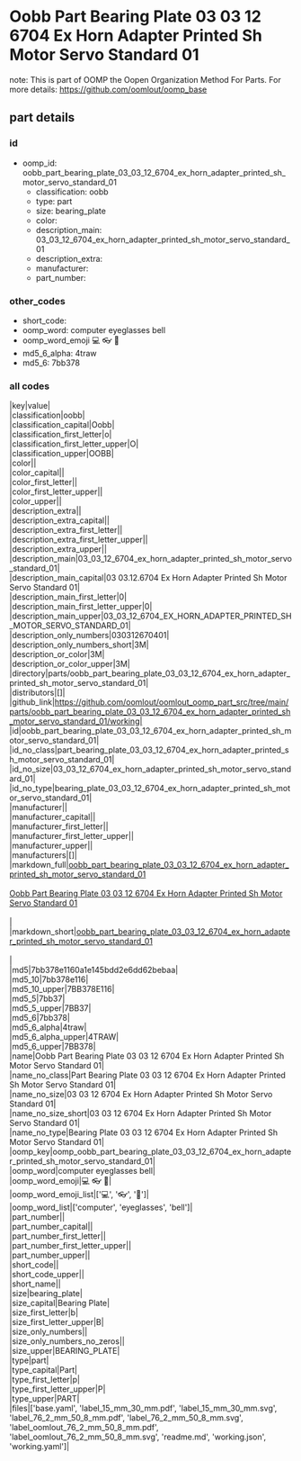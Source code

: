 # Oobb Part Bearing Plate 03 03 12 6704 Ex Horn Adapter Printed Sh Motor Servo Standard 01  

note: This is part of OOMP the Oopen Organization Method For Parts. For more details: https://github.com/oomlout/oomp_base

##  part details





### id
* oomp_id: oobb_part_bearing_plate_03_03_12_6704_ex_horn_adapter_printed_sh_motor_servo_standard_01
  * classification: oobb
  * type: part
  * size: bearing_plate
  * color: 
  * description_main: 03_03_12_6704_ex_horn_adapter_printed_sh_motor_servo_standard_01
  * description_extra: 
  * manufacturer: 
  * part_number: 

### other_codes
* short_code: 
* oomp_word: computer eyeglasses bell
* oomp_word_emoji :computer: :eyeglasses: :bell:
* md5_6_alpha: 4traw
* md5_6: 7bb378

### all codes 
|key|value|  
|classification|oobb|  
|classification_capital|Oobb|  
|classification_first_letter|o|  
|classification_first_letter_upper|O|  
|classification_upper|OOBB|  
|color||  
|color_capital||  
|color_first_letter||  
|color_first_letter_upper||  
|color_upper||  
|description_extra||  
|description_extra_capital||  
|description_extra_first_letter||  
|description_extra_first_letter_upper||  
|description_extra_upper||  
|description_main|03_03_12_6704_ex_horn_adapter_printed_sh_motor_servo_standard_01|  
|description_main_capital|03 03.12.6704 Ex Horn Adapter Printed Sh Motor Servo Standard 01|  
|description_main_first_letter|0|  
|description_main_first_letter_upper|0|  
|description_main_upper|03_03_12_6704_EX_HORN_ADAPTER_PRINTED_SH_MOTOR_SERVO_STANDARD_01|  
|description_only_numbers|030312670401|  
|description_only_numbers_short|3M|  
|description_or_color|3M|  
|description_or_color_upper|3M|  
|directory|parts/oobb_part_bearing_plate_03_03_12_6704_ex_horn_adapter_printed_sh_motor_servo_standard_01|  
|distributors|[]|  
|github_link|https://github.com/oomlout/oomlout_oomp_part_src/tree/main/parts/oobb_part_bearing_plate_03_03_12_6704_ex_horn_adapter_printed_sh_motor_servo_standard_01/working|  
|id|oobb_part_bearing_plate_03_03_12_6704_ex_horn_adapter_printed_sh_motor_servo_standard_01|  
|id_no_class|part_bearing_plate_03_03_12_6704_ex_horn_adapter_printed_sh_motor_servo_standard_01|  
|id_no_size|03_03_12_6704_ex_horn_adapter_printed_sh_motor_servo_standard_01|  
|id_no_type|bearing_plate_03_03_12_6704_ex_horn_adapter_printed_sh_motor_servo_standard_01|  
|manufacturer||  
|manufacturer_capital||  
|manufacturer_first_letter||  
|manufacturer_first_letter_upper||  
|manufacturer_upper||  
|manufacturers|[]|  
|markdown_full|[oobb_part_bearing_plate_03_03_12_6704_ex_horn_adapter_printed_sh_motor_servo_standard_01](https://github.com/oomlout/oomlout_oomp_part_src/tree/main/parts/oobb_part_bearing_plate_03_03_12_6704_ex_horn_adapter_printed_sh_motor_servo_standard_01/working)<br>[](https://github.com/oomlout/oomlout_oomp_part_src/tree/main/parts/oobb_part_bearing_plate_03_03_12_6704_ex_horn_adapter_printed_sh_motor_servo_standard_01/working)<br>[Oobb Part Bearing Plate 03 03 12 6704 Ex Horn Adapter Printed Sh Motor Servo Standard 01](https://github.com/oomlout/oomlout_oomp_part_src/tree/main/parts/oobb_part_bearing_plate_03_03_12_6704_ex_horn_adapter_printed_sh_motor_servo_standard_01/working)<br><br>|  
|markdown_short|[oobb_part_bearing_plate_03_03_12_6704_ex_horn_adapter_printed_sh_motor_servo_standard_01](https://github.com/oomlout/oomlout_oomp_part_src/tree/main/parts/oobb_part_bearing_plate_03_03_12_6704_ex_horn_adapter_printed_sh_motor_servo_standard_01/working)<br><br>|  
|md5|7bb378e1160a1e145bdd2e6dd62bebaa|  
|md5_10|7bb378e116|  
|md5_10_upper|7BB378E116|  
|md5_5|7bb37|  
|md5_5_upper|7BB37|  
|md5_6|7bb378|  
|md5_6_alpha|4traw|  
|md5_6_alpha_upper|4TRAW|  
|md5_6_upper|7BB378|  
|name|Oobb Part Bearing Plate 03 03 12 6704 Ex Horn Adapter Printed Sh Motor Servo Standard 01|  
|name_no_class|Part Bearing Plate 03 03 12 6704 Ex Horn Adapter Printed Sh Motor Servo Standard 01|  
|name_no_size|03 03 12 6704 Ex Horn Adapter Printed Sh Motor Servo Standard 01|  
|name_no_size_short|03 03 12 6704 Ex Horn Adapter Printed Sh Motor Servo Standard 01|  
|name_no_type|Bearing Plate 03 03 12 6704 Ex Horn Adapter Printed Sh Motor Servo Standard 01|  
|oomp_key|oomp_oobb_part_bearing_plate_03_03_12_6704_ex_horn_adapter_printed_sh_motor_servo_standard_01|  
|oomp_word|computer eyeglasses bell|  
|oomp_word_emoji|:computer: :eyeglasses: :bell:|  
|oomp_word_emoji_list|[':computer:', ':eyeglasses:', ':bell:']|  
|oomp_word_list|['computer', 'eyeglasses', 'bell']|  
|part_number||  
|part_number_capital||  
|part_number_first_letter||  
|part_number_first_letter_upper||  
|part_number_upper||  
|short_code||  
|short_code_upper||  
|short_name||  
|size|bearing_plate|  
|size_capital|Bearing Plate|  
|size_first_letter|b|  
|size_first_letter_upper|B|  
|size_only_numbers||  
|size_only_numbers_no_zeros||  
|size_upper|BEARING_PLATE|  
|type|part|  
|type_capital|Part|  
|type_first_letter|p|  
|type_first_letter_upper|P|  
|type_upper|PART|  
|files|['base.yaml', 'label_15_mm_30_mm.pdf', 'label_15_mm_30_mm.svg', 'label_76_2_mm_50_8_mm.pdf', 'label_76_2_mm_50_8_mm.svg', 'label_oomlout_76_2_mm_50_8_mm.pdf', 'label_oomlout_76_2_mm_50_8_mm.svg', 'readme.md', 'working.json', 'working.yaml']|  
